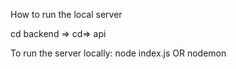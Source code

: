 How to run the local server

cd backend  => cd=> api

To run the server locally: node index.js   OR nodemon